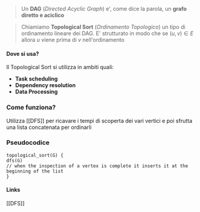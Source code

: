 >Un **DAG** (*Directed Acyclic Graph*) e', come dice la parola, un **grafo diretto e aciclico**

>Chiamiamo **Topological Sort** (*Ordinamento Topologico*) un tipo di ordinamento lineare dei DAG. E' strutturato in modo che se $(u,v) \in E$ allora $u$ viene prima di $v$ nell'ordinamento

#### Dove si usa?
Il Topological Sort si utilizza in ambiti quali:
- **Task scheduling** 
- **Dependency resolution** 
- **Data Processing**

### Come funziona?
Utilizza [[DFS]] per ricavare i tempi di scoperta dei vari vertici e poi sfrutta una lista concatenata per ordinarli

### Pseudocodice
```
topological_sort(G) {
dfs(G)
// when the inspection of a vertex is complete it inserts it at the beginning of the list
}
```


#### Links
[[DFS]]
